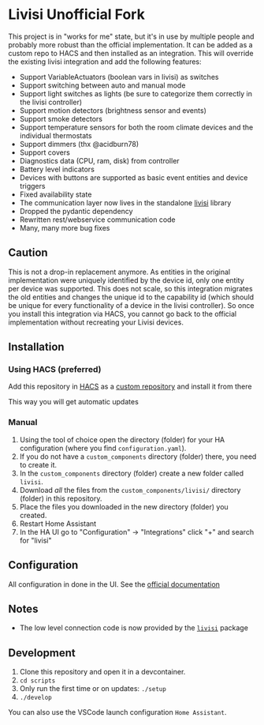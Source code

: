 # Livisi Unofficial Fork

This project is in "works for me" state, but it's in use by multiple people and probably more robust than the official implementation.
It can be added as a custom repo to HACS and then installed as an integration. This will override the existing livisi integration and add the following features:

* Support VariableActuators (boolean vars in livisi) as switches
* Support switching between auto and manual mode
* Support light switches as lights (be sure to categorize them correctly in the livisi controller)
* Support motion detectors (brightness sensor and events)
* Support smoke detectors
* Support temperature sensors for both the room climate devices and the individual thermostats
* Support dimmers (thx @acidburn78)
* Support covers
* Diagnostics data (CPU, ram, disk) from controller
* Battery level indicators
* Devices with buttons are supported as basic event entities and device triggers
* Fixed availability state
* The communication layer now lives in the standalone [livisi](https://github.com/planbnet/livisi) library
* Dropped the pydantic dependency
* Rewritten rest/webservice communication code
* Many, many more bug fixes

## Caution

This is not a drop-in replacement anymore. As entities in the original implementation were uniquely identified by the device id, only one entity per device was supported. This does not scale, so this integration migrates the old entities and changes the unique id to the capability id (which should be unique for every functionality of a device in the livisi controller). So once you install this integration via HACS, you cannot go back to the official implementation without recreating your Livisi devices.

## Installation

### Using HACS (preferred)

Add this repository in [HACS](https://hacs.xyz/) as a [custom repository](https://hacs.xyz/docs/faq/custom_repositories/) and install it from there

This way you will get automatic updates

### Manual

1. Using the tool of choice open the directory (folder) for your HA configuration (where you find `configuration.yaml`).
1. If you do not have a `custom_components` directory (folder) there, you need to create it.
1. In the `custom_components` directory (folder) create a new folder called `livisi`.
1. Download _all_ the files from the `custom_components/livisi/` directory (folder) in this repository.
1. Place the files you downloaded in the new directory (folder) you created.
1. Restart Home Assistant
1. In the HA UI go to "Configuration" -> "Integrations" click "+" and search for "livisi"

## Configuration

All configuration in done in the UI. See the [official documentation](https://www.home-assistant.io/integrations/livisi/)

## Notes

* The low level connection code is now provided by the [`livisi`](https://github.com/planbnet/livisi) package


## Development

1. Clone this repository and open it in a devcontainer.
2. `cd scripts`
3. Only run the first time or on updates: `./setup`
4. `./develop`

You can also use the VSCode launch configuration `Home Assistant`.

